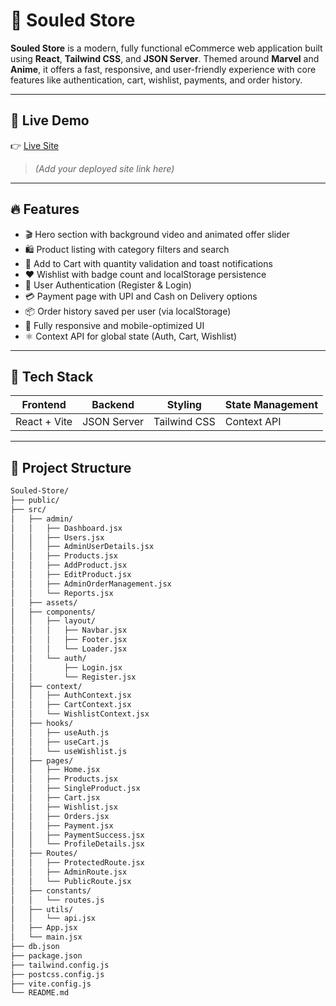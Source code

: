 # 🛒 Souled Store

**Souled Store** is a modern, fully functional eCommerce web application built using **React**, **Tailwind CSS**, and **JSON Server**. Themed around **Marvel** and **Anime**, it offers a fast, responsive, and user-friendly experience with core features like authentication, cart, wishlist, payments, and order history.

---

## 🚀 Live Demo

👉 [Live Site](#)  
> _(Add your deployed site link here)_

---

## 🔥 Features

- 🎬 Hero section with background video and animated offer slider
- 🛍️ Product listing with category filters and search
- 🛒 Add to Cart with quantity validation and toast notifications
- ❤️ Wishlist with badge count and localStorage persistence
- 🔐 User Authentication (Register & Login)
- 💳 Payment page with UPI and Cash on Delivery options
- 📦 Order history saved per user (via localStorage)
- 📱 Fully responsive and mobile-optimized UI
- ⚛️ Context API for global state (Auth, Cart, Wishlist)

---

## 🧱 Tech Stack

| Frontend     | Backend      | Styling       | State Management |
|--------------|--------------|---------------|------------------|
| React + Vite | JSON Server  | Tailwind CSS  | Context API      |

---

## 📁 Project Structure

```bash
Souled-Store/
├── public/                         
├── src/                            
│   ├── admin/                     
│   │   ├── Dashboard.jsx
│   │   ├── Users.jsx
│   │   ├── AdminUserDetails.jsx
│   │   ├── Products.jsx
│   │   ├── AddProduct.jsx
│   │   ├── EditProduct.jsx
│   │   ├── AdminOrderManagement.jsx
│   │   └── Reports.jsx
│   ├── assets/                     
│   ├── components/                 
│   │   ├── layout/                 
│   │   │   ├── Navbar.jsx
│   │   │   ├── Footer.jsx
│   │   │   └── Loader.jsx
│   │   └── auth/                  
│   │       ├── Login.jsx
│   │       └── Register.jsx
│   ├── context/                   
│   │   ├── AuthContext.jsx
│   │   ├── CartContext.jsx
│   │   └── WishlistContext.jsx
│   ├── hooks/                      
│   │   ├── useAuth.js
│   │   ├── useCart.js
│   │   └── useWishlist.js
│   ├── pages/                      
│   │   ├── Home.jsx
│   │   ├── Products.jsx
│   │   ├── SingleProduct.jsx
│   │   ├── Cart.jsx
│   │   ├── Wishlist.jsx
│   │   ├── Orders.jsx
│   │   ├── Payment.jsx
│   │   ├── PaymentSuccess.jsx
│   │   └── ProfileDetails.jsx
│   ├── Routes/                     
│   │   ├── ProtectedRoute.jsx
│   │   ├── AdminRoute.jsx
│   │   └── PublicRoute.jsx
│   ├── constants/                  
│   │   └── routes.js
│   ├── utils/                      
│   │   └── api.jsx
│   ├── App.jsx                     
│   └── main.jsx                    
├── db.json                         
├── package.json                    
├── tailwind.config.js              
├── postcss.config.js               
├── vite.config.js                  
└── README.md                       
